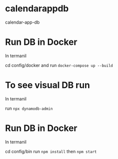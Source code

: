 # calendarappdb
calendar-app-db


# Run DB in Docker

In termanil

cd config/docker and run `docker-compose up --build`

# To see visual DB run 

In termanil

run `npx dynamodb-admin`

# Run DB in Docker

In termanil

cd config/bin run `npm install` then `npm start`

